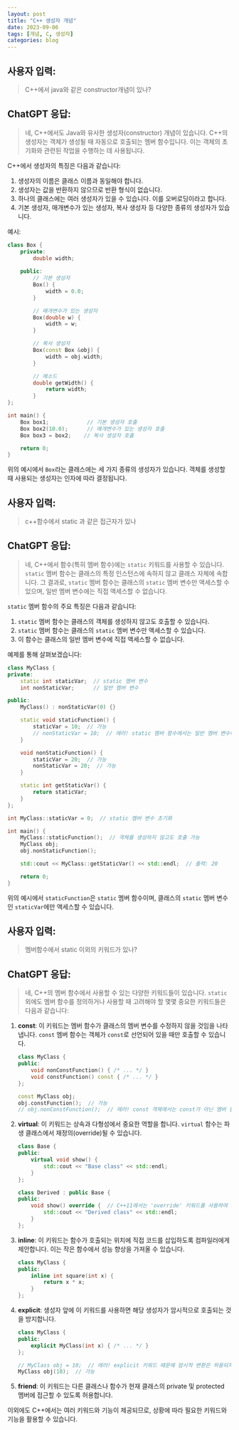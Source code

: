 ```yaml
---
layout: post
title: "C++ 생성자 개념"
date: 2023-09-06
tags: [개념, C, 생성자]
categories: blog
---
```


## 사용자 입력:
> C++에서 java와 같은 constructor개념이 있나?

## ChatGPT 응답:
> 네, C++에서도 Java와 유사한 생성자(constructor) 개념이 있습니다. C++의 생성자는 객체가 생성될 때 자동으로 호출되는 멤버 함수입니다. 이는 객체의 초기화와 관련된 작업을 수행하는 데 사용됩니다.

C++에서 생성자의 특징은 다음과 같습니다:

1. 생성자의 이름은 클래스 이름과 동일해야 합니다.
2. 생성자는 값을 반환하지 않으므로 반환 형식이 없습니다.
3. 하나의 클래스에는 여러 생성자가 있을 수 있습니다. 이를 오버로딩이라고 합니다.
4. 기본 생성자, 매개변수가 있는 생성자, 복사 생성자 등 다양한 종류의 생성자가 있습니다.

예시:
```cpp
class Box {
    private:
        double width;
    
    public:
        // 기본 생성자
        Box() {
            width = 0.0;
        }

        // 매개변수가 있는 생성자
        Box(double w) {
            width = w;
        }

        // 복사 생성자
        Box(const Box &obj) {
            width = obj.width;
        }

        // 메소드
        double getWidth() {
            return width;
        }
};

int main() {
    Box box1;            // 기본 생성자 호출
    Box box2(10.0);      // 매개변수가 있는 생성자 호출
    Box box3 = box2;    // 복사 생성자 호출

    return 0;
}
```

위의 예시에서 `Box`라는 클래스에는 세 가지 종류의 생성자가 있습니다. 객체를 생성할 때 사용되는 생성자는 인자에 따라 결정됩니다.

## 사용자 입력:
> c++함수에서 static 과 같은 접근자가 있나

## ChatGPT 응답:
> 네, C++에서 함수(특히 멤버 함수)에는 `static` 키워드를 사용할 수 있습니다. `static` 멤버 함수는 클래스의 특정 인스턴스에 속하지 않고 클래스 자체에 속합니다. 그 결과로, `static` 멤버 함수는 클래스의 `static` 멤버 변수만 액세스할 수 있으며, 일반 멤버 변수에는 직접 액세스할 수 없습니다.

`static` 멤버 함수의 주요 특징은 다음과 같습니다:

1. `static` 멤버 함수는 클래스의 객체를 생성하지 않고도 호출할 수 있습니다.
2. `static` 멤버 함수는 클래스의 `static` 멤버 변수만 액세스할 수 있습니다.
3. 이 함수는 클래스의 일반 멤버 변수에 직접 액세스할 수 없습니다.

예제를 통해 살펴보겠습니다:

```cpp
class MyClass {
private:
    static int staticVar;  // static 멤버 변수
    int nonStaticVar;      // 일반 멤버 변수

public:
    MyClass() : nonStaticVar(0) {}

    static void staticFunction() {
        staticVar = 10;  // 가능
        // nonStaticVar = 10;  // 에러! static 멤버 함수에서는 일반 멤버 변수에 직접 액세스할 수 없습니다.
    }

    void nonStaticFunction() {
        staticVar = 20;  // 가능
        nonStaticVar = 20;  // 가능
    }

    static int getStaticVar() {
        return staticVar;
    }
};

int MyClass::staticVar = 0;  // static 멤버 변수 초기화

int main() {
    MyClass::staticFunction();  // 객체를 생성하지 않고도 호출 가능
    MyClass obj;
    obj.nonStaticFunction();

    std::cout << MyClass::getStaticVar() << std::endl;  // 출력: 20

    return 0;
}
```

위의 예시에서 `staticFunction`은 `static` 멤버 함수이며, 클래스의 `static` 멤버 변수인 `staticVar`에만 액세스할 수 있습니다.

## 사용자 입력:
> 멤버함수에서 static 이외의 키워드가 있나?

## ChatGPT 응답:
> 네, C++의 멤버 함수에서 사용할 수 있는 다양한 키워드들이 있습니다. `static` 외에도 멤버 함수를 정의하거나 사용할 때 고려해야 할 몇몇 중요한 키워드들은 다음과 같습니다:

1. **const**: 이 키워드는 멤버 함수가 클래스의 멤버 변수를 수정하지 않을 것임을 나타냅니다. `const` 멤버 함수는 객체가 `const`로 선언되어 있을 때만 호출할 수 있습니다.

   ```cpp
   class MyClass {
   public:
       void nonConstFunction() { /* ... */ }
       void constFunction() const { /* ... */ }
   };

   const MyClass obj;
   obj.constFunction();  // 가능
   // obj.nonConstFunction();  // 에러! const 객체에서는 const가 아닌 멤버 함수를 호출할 수 없습니다.
   ```

2. **virtual**: 이 키워드는 상속과 다형성에서 중요한 역할을 합니다. `virtual` 함수는 파생 클래스에서 재정의(override)될 수 있습니다. 

   ```cpp
   class Base {
   public:
       virtual void show() {
           std::cout << "Base class" << std::endl;
       }
   };

   class Derived : public Base {
   public:
       void show() override {  // C++11에서는 'override' 키워드를 사용하여 재정의됨을 명시할 수 있습니다.
           std::cout << "Derived class" << std::endl;
       }
   };
   ```

3. **inline**: 이 키워드는 함수가 호출되는 위치에 직접 코드를 삽입하도록 컴파일러에게 제안합니다. 이는 작은 함수에서 성능 향상을 가져올 수 있습니다.

   ```cpp
   class MyClass {
   public:
       inline int square(int x) {
           return x * x;
       }
   };
   ```

4. **explicit**: 생성자 앞에 이 키워드를 사용하면 해당 생성자가 암시적으로 호출되는 것을 방지합니다.

   ```cpp
   class MyClass {
   public:
       explicit MyClass(int x) { /* ... */ }
   };

   // MyClass obj = 10;  // 에러! explicit 키워드 때문에 암시적 변환은 허용되지 않습니다.
   MyClass obj(10);  // 가능
   ```

5. **friend**: 이 키워드는 다른 클래스나 함수가 현재 클래스의 private 및 protected 멤버에 접근할 수 있도록 허용합니다.

이외에도 C++에서는 여러 키워드와 기능이 제공되므로, 상황에 따라 필요한 키워드와 기능을 활용할 수 있습니다.

